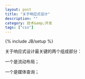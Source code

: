 ```yaml
---
layout: post
title: "关于响应式设计"
description: ""
category: 技术&amp;开发
tags: ["css"]
---
```

{% include JB/setup %}

关于响应式设计最关键的两个组成部分：

一个是流动布局；

一个是媒体查询；
